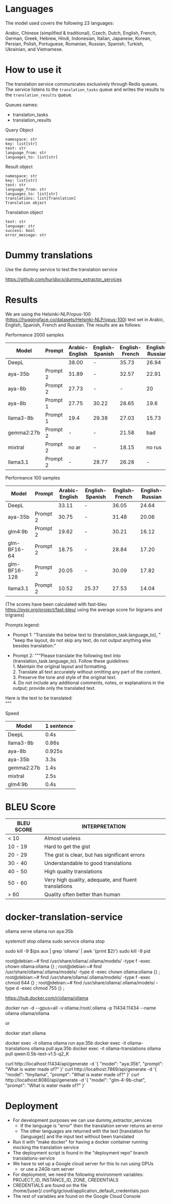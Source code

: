 # Languages

The model used covers the following 23 languages:

Arabic, Chinese (simplified & traditional), Czech, Dutch, English, French, German, Greek, Hebrew, Hindi, Indonesian, Italian, Japanese, Korean, Persian, Polish, Portuguese, Romanian, Russian, Spanish, Turkish, Ukrainian, and Vietnamese.


# How to use it

The translation service communicates exclusively through Redis queues. 
The service listens to the `translation_tasks` queue and writes the results to the `translation_results` queue.


Queues names:

* translation_tasks
* translation_results


Query Object

    namespace: str
    key: list[str]
    text: str
    language_from: str
    languages_to: list[str]


Result object

    namespace: str
    key: list[str]
    text: str
    language_from: str
    languages_to: list[str]
    translations: list[Translation]
    Translation object

Translation object

    text: str
    language: str
    success: bool
    error_message: str


# Dummy translations

Use the dummy service to test the translation service

https://github.com/huridocs/dummy_extractor_services


# Results

We are using the Helsinki-NLP/opus-100 (https://huggingface.co/datasets/Helsinki-NLP/opus-100) test set in Arabic, English, Spanish, French and Russian. The results are as follows:

Performance 2000 samples

| Model      | Prompt   | Arabic-English | English-Spanish | English-French | English-Russian |
|------------|----------|----------------|-----------------|----------------|-----------------|
| DeepL      |          | 38.00          | -               | 35.73          | 26.94           |
| aya-35b    | Prompt 2 | 31.89          | -               | 32.57          | 22.91           |
| aya-8b     | Prompt 2 | 27.73          | -               | -              | 20              |
| aya-8b     | Prompt 1 | 27.75          | 30.22           | 28.65          | 19.6            |
| llama3-8b  | Prompt 1 | 19.4           | 29.38           | 27.03          | 15.73           |
| gemma2:27b | Prompt 2 | -              | -               | 21.58          | bad             |
| mixtral    | Prompt 2 | no ar          | -               | 18.15          | no rus          |
| llama3.1   | Prompt 2 | -              | 28.77           | 26.28          | -               |



Performance 100 samples

| Model        | Prompt   | Arabic-English | English-Spanish | English-French | English-Russian |
|--------------|----------|----------------|-----------------|----------------|-----------------|
| DeepL        |          | 33.11          | -               | 36.05          | 24.64           |
| aya-35b      | Prompt 2 | 30.75          | -               | 31.48          | 20.06           |
| glm4:9b      | Prompt 2 | 19.62          | -               | 30.21          | 16.12           |
| glm-BF16-64  | Prompt 2 | 18.75          | -               | 28.84          | 17.20           |
| glm-BF16-128 | Prompt 2 | 20.05          | -               | 30.09          | 17.82           |
| llama3.1     | Prompt 2 | 10.52          | 25.37           | 27.53          | 14.04           |








(The scores have been calculated with fast-bleu https://pypi.org/project/fast-bleu/ using the average score for bigrams and trigrams)

Prompts legend:


- Prompt 1: "Translate the below text to {translation_task.language_to}, "
             "keep the layout, do not skip any text, do not output anything else besides translation:"

- Prompt 2: """Please translate the following text into {translation_task.language_to}. Follow these guidelines:  
      1. Maintain the original layout and formatting.  
      2. Translate all text accurately without omitting any part of the content.  
      3. Preserve the tone and style of the original text.  
      4. Do not include any additional comments, notes, or explanations in the output; provide only the translated text.  

Here is the text to be translated:  
"""


Speed

| Model      | 1 sentence |
|------------|------------|
| DeepL      | 0.4s       |
| llama3-8b  | 0.86s      |
| aya-8b     | 0.925s     |
| aya-35b    | 3.3s       |
| gemma2:27b | 1.4s       |
| mixtral    | 2.5s       |
| glm4:9b    | 0.4s       |




# BLEU Score

| BLEU SCORE | INTERPRETATION                                       |
|------------|------------------------------------------------------|
| < 10       | Almost useless                                       |
| 10 - 19    | Hard to get the gist                                 |
| 20 - 29    | The gist is clear, but has significant errors        |
| 30 - 40    | Understandable to good translations                  |
| 40 - 50    | High quality translations                            |
| 50 - 60    | Very high quality, adequate, and fluent translations |
| > 60       | Quality often better than human                      |

# docker-translation-service

ollama serve
ollama run aya:35b

systemctl stop ollama
sudo service ollama stop

sudo kill -9 $(ps aux | grep 'ollama' | awk '{print $2}')
sudo kill -9 pid

root@debian:~# find /usr/share/ollama/.ollama/models/ -type f -exec chown ollama:ollama {} \;
root@debian:~# find /usr/share/ollama/.ollama/models/ -type d -exec chown ollama:ollama {} \;
root@debian:~# find /usr/share/ollama/.ollama/models/ -type f -exec chmod 644 {} \;
root@debian:~# find /usr/share/ollama/.ollama/models/ -type d -exec chmod 755 {} \;


https://hub.docker.com/r/ollama/ollama

docker run -d --gpus=all -v ollama:/root/.ollama -p 11434:11434 --name ollama ollama/ollama

or

docker start ollama

docker exec -it ollama ollama run aya:35b
docker exec -it ollama-translations ollama pull aya:35b
docker exec -it ollama-translations ollama pull qwen:0.5b-text-v1.5-q2_K

curl http://localhost:11434/api/generate -d '{ "model": "aya:35b", "prompt": "What is water made of?" }'
curl http://localhost:7869/api/generate -d '{ "model": "tinyllama", "prompt": "What is water made of?" }'
curl http://localhost:8080/api/generate -d '{ "model": "glm-4-9b-chat", "prompt": "What is water made of?" }'


# Deployment

* For development purposes we can use dummy_extractor_services
  * If the language is "error" then the translation server returns an error
  * The other languages are returned with the text [translation for {language}] and the input text without been translated 
* Run it with "make docker" for having a docker container running mocking the translation service
* The deployment script is found in the "deployment repo" branch translations-service
* We have to set up a Google cloud server for this to run using GPUs 
  * or use a 24Gb ram server
* For deployment, we need the following environment variables: PROJECT_ID, INSTANCE_ID, ZONE, CREDENTIALS
* CREDENTIALS are found on the file /home/[user]/.config/gcloud/application_default_credentials.json
* The rest of variables are found on the Google Cloud Console

